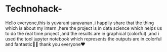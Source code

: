 # Technohack-
Hello everyone,this is yuvarani saravanan ,i happily share that the thing which is about my intern ,here the project is in data science which helps us to do the real time project ,and the results are in graphical (colorful) ,and i used the tool jupyter notebook which represents the outputs are in colorful and fantastic🎉🎊
thank you everyone❤️
